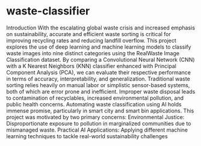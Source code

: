 # waste-classifier
Introduction 
With the escalating global waste crisis and increased emphasis on sustainability, accurate and 
efficient waste sorting is critical for improving recycling rates and reducing landfill overflow. 
This project explores the use of deep learning and machine learning models to classify waste 
images into nine distinct categories using the RealWaste Image Classification dataset. By 
comparing a Convolutional Neural Network (CNN) with a K Nearest Neighbors (KNN) 
classifier enhanced with Principal Component Analysis (PCA), we can evaluate their respective 
performance in terms of accuracy, interpretability, and generalization. 
Traditional waste sorting relies heavily on manual labor or simplistic sensor-based systems, both 
of which are error prone and inefficient. Improper waste disposal leads to contamination of 
recyclables, increased environmental pollution, and public health concerns. Automating waste 
classification using AI holds immense promise, particularly in smart city and smart bin 
applications. This project was motivated by two primary concerns: Environmental Justice: 
Disproportionate exposure to pollution in marginalized communities due to mismanaged waste. 
Practical AI Applications: Applying different machine learning techniques to tackle real-world 
sustainability challenges
